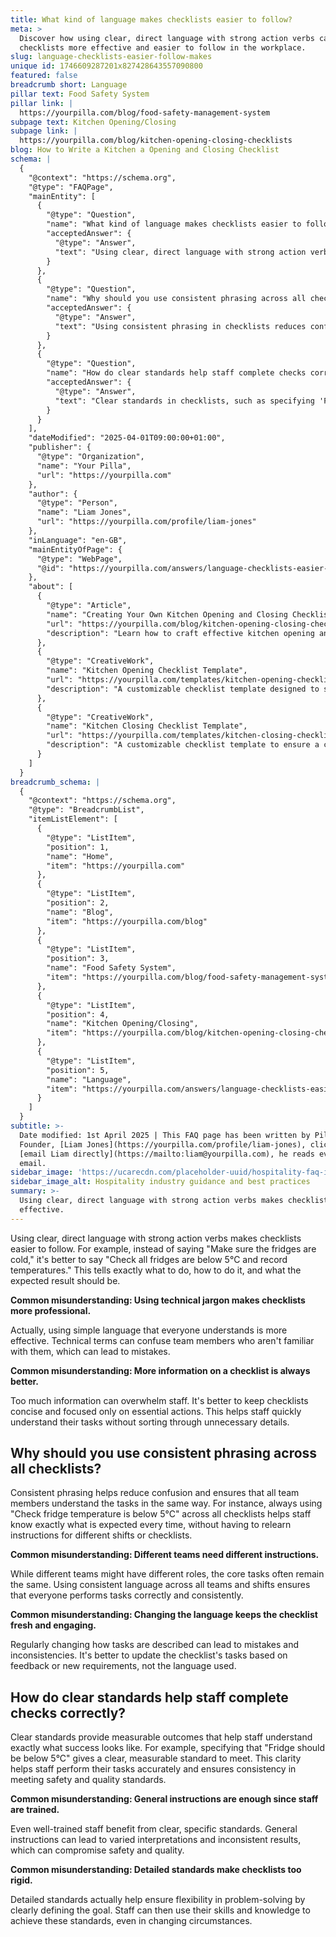 ```yaml
---
title: What kind of language makes checklists easier to follow?
meta: >
  Discover how using clear, direct language with strong action verbs can make
  checklists more effective and easier to follow in the workplace.
slug: language-checklists-easier-follow-makes
unique id: 1746609287201x827428643557090800
featured: false
breadcrumb short: Language
pillar text: Food Safety System
pillar link: |
  https://yourpilla.com/blog/food-safety-management-system
subpage text: Kitchen Opening/Closing
subpage link: |
  https://yourpilla.com/blog/kitchen-opening-closing-checklists
blog: How to Write a Kitchen a Opening and Closing Checklist
schema: |
  {
    "@context": "https://schema.org",
    "@type": "FAQPage",
    "mainEntity": [
      {
        "@type": "Question",
        "name": "What kind of language makes checklists easier to follow?",
        "acceptedAnswer": {
          "@type": "Answer",
          "text": "Using clear, direct language with strong action verbs makes checklists more effective. For instance, specifically instructing 'Check all fridges are below 5°C and record temperatures' gives clear, actionable directions compared to vague instructions. This approach ensures tasks are understood and carried out effectively."
        }
      },
      {
        "@type": "Question",
        "name": "Why should you use consistent phrasing across all checklists?",
        "acceptedAnswer": {
          "@type": "Answer",
          "text": "Using consistent phrasing in checklists reduces confusion and ensures all team members interpret tasks similarly. Sticking to a uniform instruction like 'Check fridge temperature is below 5°C' across various checklists aids in setting a clear expectation, improving task execution without reiteration."
        }
      },
      {
        "@type": "Question",
        "name": "How do clear standards help staff complete checks correctly?",
        "acceptedAnswer": {
          "@type": "Answer",
          "text": "Clear standards in checklists, such as specifying 'Fridge should be below 5°C', provide measurable and definitive outcomes that help staff understand and meet the required criteria. This clear guidance ensures consistent performance and adherence to safety and quality standards."
        }
      }
    ],
    "dateModified": "2025-04-01T09:00:00+01:00",
    "publisher": {
      "@type": "Organization",
      "name": "Your Pilla",
      "url": "https://yourpilla.com"
    },
    "author": {
      "@type": "Person",
      "name": "Liam Jones",
      "url": "https://yourpilla.com/profile/liam-jones"
    },
    "inLanguage": "en-GB",
    "mainEntityOfPage": {
      "@type": "WebPage",
      "@id": "https://yourpilla.com/answers/language-checklists-easier-follow-makes"
    },
    "about": [
      {
        "@type": "Article",
        "name": "Creating Your Own Kitchen Opening and Closing Checklists",
        "url": "https://yourpilla.com/blog/kitchen-opening-closing-checklists",
        "description": "Learn how to craft effective kitchen opening and closing checklists tailored to your specific site requirements."
      },
      {
        "@type": "CreativeWork",
        "name": "Kitchen Opening Checklist Template",
        "url": "https://yourpilla.com/templates/kitchen-opening-checklist",
        "description": "A customizable checklist template designed to standardize kitchen opening procedures."
      },
      {
        "@type": "CreativeWork",
        "name": "Kitchen Closing Checklist Template",
        "url": "https://yourpilla.com/templates/kitchen-closing-checklist",
        "description": "A customizable checklist template to ensure a comprehensive kitchen closing process."
      }
    ]
  }
breadcrumb_schema: |
  {
    "@context": "https://schema.org",
    "@type": "BreadcrumbList",
    "itemListElement": [
      {
        "@type": "ListItem",
        "position": 1,
        "name": "Home",
        "item": "https://yourpilla.com"
      },
      {
        "@type": "ListItem",
        "position": 2,
        "name": "Blog",
        "item": "https://yourpilla.com/blog"
      },
      {
        "@type": "ListItem",
        "position": 3,
        "name": "Food Safety System",
        "item": "https://yourpilla.com/blog/food-safety-management-system"
      },
      {
        "@type": "ListItem",
        "position": 4,
        "name": "Kitchen Opening/Closing",
        "item": "https://yourpilla.com/blog/kitchen-opening-closing-checklists"
      },
      {
        "@type": "ListItem",
        "position": 5,
        "name": "Language",
        "item": "https://yourpilla.com/answers/language-checklists-easier-follow-makes"
      }
    ]
  }
subtitle: >-
  Date modified: 1st April 2025 | This FAQ page has been written by Pilla
  Founder, [Liam Jones](https://yourpilla.com/profile/liam-jones), click to
  [email Liam directly](https://mailto:liam@yourpilla.com), he reads every
  email.
sidebar_image: 'https://ucarecdn.com/placeholder-uuid/hospitality-faq-image.jpg'
sidebar_image_alt: Hospitality industry guidance and best practices
summary: >-
  Using clear, direct language with strong action verbs makes checklists more
  effective.
---
```

Using clear, direct language with strong action verbs makes checklists easier to follow. For example, instead of saying "Make sure the fridges are cold," it's better to say "Check all fridges are below 5°C and record temperatures." This tells exactly what to do, how to do it, and what the expected result should be.

**Common misunderstanding: Using technical jargon makes checklists more professional.**

Actually, using simple language that everyone understands is more effective. Technical terms can confuse team members who aren't familiar with them, which can lead to mistakes.

**Common misunderstanding: More information on a checklist is always better.**

Too much information can overwhelm staff. It's better to keep checklists concise and focused only on essential actions. This helps staff quickly understand their tasks without sorting through unnecessary details.

## Why should you use consistent phrasing across all checklists?

Consistent phrasing helps reduce confusion and ensures that all team members understand the tasks in the same way. For instance, always using "Check fridge temperature is below 5°C" across all checklists helps staff know exactly what is expected every time, without having to relearn instructions for different shifts or checklists.

**Common misunderstanding: Different teams need different instructions.**

While different teams might have different roles, the core tasks often remain the same. Using consistent language across all teams and shifts ensures that everyone performs tasks correctly and consistently.

**Common misunderstanding: Changing the language keeps the checklist fresh and engaging.**

Regularly changing how tasks are described can lead to mistakes and inconsistencies. It's better to update the checklist's tasks based on feedback or new requirements, not the language used.

## How do clear standards help staff complete checks correctly?

Clear standards provide measurable outcomes that help staff understand exactly what success looks like. For example, specifying that "Fridge should be below 5°C" gives a clear, measurable standard to meet. This clarity helps staff perform their tasks accurately and ensures consistency in meeting safety and quality standards.

**Common misunderstanding: General instructions are enough since staff are trained.**

Even well-trained staff benefit from clear, specific standards. General instructions can lead to varied interpretations and inconsistent results, which can compromise safety and quality.

**Common misunderstanding: Detailed standards make checklists too rigid.**

Detailed standards actually help ensure flexibility in problem-solving by clearly defining the goal. Staff can then use their skills and knowledge to achieve these standards, even in changing circumstances.
